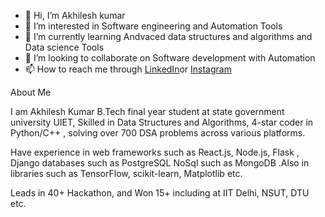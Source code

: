 - 👋 Hi, I’m Akhilesh kumar
- 👀 I’m interested in Software engineering and Automation Tools 
- 🌱 I’m currently learning Andvaced data structures and algorithms and Data science Tools 
- 💞️ I’m looking to collaborate on Software development with Automation 
- 📫 How to reach me through [LinkedIn](linkdin.com/in/akhilesh-kumar-7a6857248)or [Instagram](https://www.instagram.com/__akhilesh200__/)

About Me 

I am Akhilesh Kumar B.Tech final year student at state government university UIET, Skilled in Data Structures and Algorithms,  4-star coder  in Python/C++ , solving over 700 DSA problems across various platforms.

Have experience in web frameworks such as React.js, Node.js, Flask , Django databases such as PostgreSQL  NoSql such as MongoDB .Also in libraries such as TensorFlow, scikit-learn, Matplotlib etc.

Leads in 40+ Hackathon, and Won 15+ including at IIT Delhi, NSUT, DTU etc.
<!---
Akhilesh1712/Akhilesh1712 is a ✨ special ✨ repository because its `README.md` (this file) appears on your GitHub profile.
You can click the Preview link to take a look at your changes.
--->
